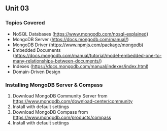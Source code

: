 ## Unit 03
### Topics Covered
* NoSQL Databases (https://www.mongodb.com/nosql-explained)
* MongoDB Server (https://docs.mongodb.com/manual/)
* MongoDB Driver (https://www.npmjs.com/package/mongodb)
* Embedded Documents (https://docs.mongodb.com/manual/tutorial/model-embedded-one-to-many-relationships-between-documents/)
* Indexes (https://docs.mongodb.com/manual/indexes/index.html)
* Domain-Driven Design

### Installing MongoDB Server & Compass
1. Download MongoDB Community Server from
https://www.mongodb.com/download-center/community
2. Install with default settings
3. Download MongoDB Compass from
https://www.mongodb.com/products/compass
4. Install with default settings
